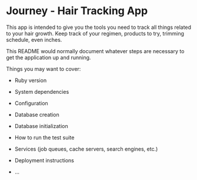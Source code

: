 # Journey - Hair Tracking App

This app is intended to give you the tools you need to track all things related to your hair growth.  Keep track of your regimen, products to try, trimming schedule, even inches.

This README would normally document whatever steps are necessary to get the
application up and running.

Things you may want to cover:

* Ruby version

* System dependencies

* Configuration

* Database creation

* Database initialization

* How to run the test suite

* Services (job queues, cache servers, search engines, etc.)

* Deployment instructions

* ...
